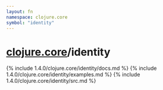 ```yaml
---
layout: fn
namespace: clojure.core
symbol: "identity"
---
```


# [clojure.core](../)/identity

{% include 1.4.0/clojure.core/identity/docs.md %}
{% include 1.4.0/clojure.core/identity/examples.md %}
{% include 1.4.0/clojure.core/identity/src.md %}

